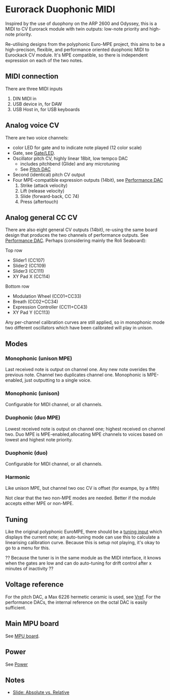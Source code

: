 # Eurorack Duophonic MIDI

Inspired by the use of duophony on the ARP 2600 and Odyssey,
this is a MIDI to CV Eurorack module
with twin outputs:
low-note priority and high-note priority.

Re-utilising designs from the polyphonic Euro-MPE project,
this aims to be a high-precison, flexible, and performance oriented
duophonic MIDI to Eurockack CV module.
It's MPE compatible, so there is independent expression on each of the two notes.

## MIDI connection

There are three MIDI inputs

1. DIN MIDI in
2. USB device in, for DAW
3. USB Host in, for USB keyboards


## Analog voice CV

There are two voice channels:

- color LED for gate and to indicate note played (12 color scale)
- Gate, see [Gate/LED](./Gate-LED.md).
- Oscillator pitch CV, highly linear 18bit, low tempco DAC
  - includes pitchbend (Glide) and any microtuning
  - See [Pitch DAC](pitch-dac.md)
- Second (identical) pitch CV output
- Four MPE-compatible expression outputs (14bit), see [Performance DAC](../performance-dac.md)
    1. Strike (attack velocity)
    2. Lift (release velocity)
    3. Slide (forward-back, CC 74)
    4. Press (aftertouch)

## Analog general CC CV

There are also eight general CV outputs (14bit), re-using the same board design that produces the two channels of performance outputs. See [Performance DAC](../performance-dac.md). Perhaps (considering mainly the Roli Seaboard):

Top row

- Slider1 (CC107)
- Slider2 (CC109)
- Slider3 (CC111)
- XY Pad X (CC114)

Bottom row

- Modulation Wheel (CC01+CC33)
- Breath (CC02+CC34)
- Expression Controller (CC11+CC43)
- XY Pad Y (CC113)

Any per-channel calibration curves are still applied, so in monophonic mode two different oscillators which have been calibrated will play in unison.

## Modes

### Monophonic (unison MPE)

Last received note is output on channel one. Any new note overides the previous note.  Channel two duplicates channel one.
Monophonic is MPE-enabled, just outputting to a single voice.

### Monophonic (unison)

Configurable for MIDI channel, or all channels.

### Duophonic (duo MPE)

Lowest received note is output on channel one; highest received on channel two. Duo MPE is MPE-enabled,allocating MPE channels to voices based on lowest and highest note priority.

### Duophonic (duo)

Configurable for MIDI channel, or all channels.

### Harmonic

Like unison MPE, but channel two osc CV is offset (for exampe, by a fifth)

Not clear that the two non-MPE modes are needed. Better if the module accepts either MPE or non-MPE.

## Tuning

Like the original polyphonic EuroMPE, there should be a [tuning input](./calibration.md) which displays the current note; an auto-tuning mode can use this to calculate a linearising calibration curve. Because this is setup not playing, it's okay to go to a menu for this.

?? Because the tuner is in the same module as the MIDI interface, it knows when the gates are low and can do auto-tuning for drift control after x minutes of inactivity ??

## Voltage reference

For the pitch DAC, a Max 6226 hermetic ceramic is used, see [Vref](./voltage-ref-MAX6226.md).
For the performance DACs, the internal reference on the octal DAC is easily sufficient.

## Main MPU board

See [MPU board](./MPU-board.md).

## Power

See [Power](./Power.md)

## Notes

- [Slide: Absolute vs. Relative](https://support.roli.com/support/solutions/articles/36000025050-slide-absolute-vs-relative)
